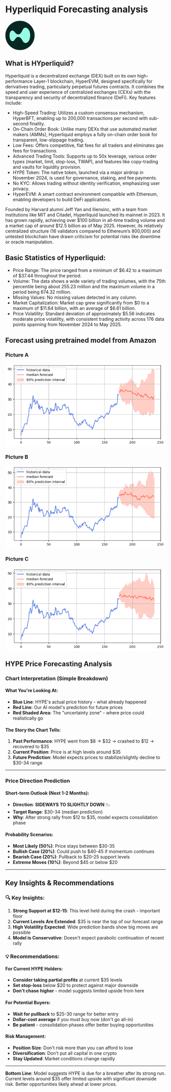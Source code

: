 # Hyperliquid Forecasting analysis

<img src="./HYPETOKEN.png" align="center">

## What is HYperliquid?
Hyperliquid is a decentralized exchange (DEX) built on its own high-performance Layer-1 blockchain, HyperEVM, designed specifically for derivatives trading, particularly perpetual futures contracts. It combines the speed and user experience of centralized exchanges (CEXs) with the transparency and security of decentralized finance (DeFi). 
Key features include:
- High-Speed Trading: Utilizes a custom consensus mechanism, HyperBFT, enabling up to 200,000 transactions per second with sub-second finality.
- On-Chain Order Book: Unlike many DEXs that use automated market makers (AMMs), Hyperliquid employs a fully on-chain order book for transparent, low-slippage trading.
- Low Fees: Offers competitive, flat fees for all traders and eliminates gas fees for transactions.
- Advanced Trading Tools: Supports up to 50x leverage, various order types (market, limit, stop-loss, TWAP), and features like copy-trading and vaults for liquidity provision.
- HYPE Token: The native token, launched via a major airdrop in November 2024, is used for governance, staking, and fee payments.
- No KYC: Allows trading without identity verification, emphasizing user privacy.
- HyperEVM: A smart contract environment compatible with Ethereum, enabling developers to build DeFi applications.

Founded by Harvard alumni Jeff Yan and Iliensinc, with a team from institutions like MIT and Citadel, Hyperliquid launched its mainnet in 2023. It has grown rapidly, achieving over $100 billion in all-time trading volume and a market cap of around $12.5 billion as of May 2025. However, its relatively centralized structure (16 validators compared to Ethereum’s 800,000) and untested blockchain have drawn criticism for potential risks like downtime or oracle manipulation.

## Basic Statistics of Hyperliquid:

- Price Range: The price ranged from a minimum of $6.42 to a maximum of $37.44 throughout the period.
- Volume: The data shows a wide variety of trading volumes, with the 75th percentile being about 255.23 million and the maximum volume in a period being 674.32 million.
- Missing Values: No missing values detected in any column.
- Market Capitalization: Market cap grew significantly from $0 to a maximum of $11.64 billion, with an average of $6.61 billion.
- Price Volatility: Standard deviation of approximately $5.56 indicates moderate price volatility, with consistent trading activity across 176 data points spanning from November 2024 to May 2025.

## Forecast using pretrained model from Amazon

### Picture A
<p align="center">
<img src="./HYPE_!.png" align="center">
</p>

### Picture B
<p align="center">
<img src="./HYPE_0.png" align="center">
</p>

### Picture C
<p align="center">
<img src="./HYPE_@.png" align="center">
</p>

## HYPE Price Forecasting Analysis

### Chart Interpretation (Simple Breakdown)

#### What You're Looking At:
- **Blue Line**: HYPE's actual price history - what already happened
- **Red Line**: Our AI model's prediction for future prices
- **Red Shaded Area**: The "uncertainty zone" - where price could realistically go

#### The Story the Chart Tells:
1. **Past Performance**: HYPE went from $8 → $32 → crashed to $12 → recovered to $35
2. **Current Position**: Price is at high levels around $35
3. **Future Prediction**: Model expects prices to stabilize/slightly decline to $30-34 range

---

### Price Direction Prediction

#### Short-term Outlook (Next 1-2 Months):
- **Direction**: **SIDEWAYS TO SLIGHTLY DOWN** 📉
- **Target Range**: $30-34 (median prediction)
- **Why**: After strong rally from $12 to $35, model expects consolidation phase

#### Probability Scenarios:
- **Most Likely (50%)**: Price stays between $30-35
- **Bullish Case (20%)**: Could push to $40-45 if momentum continues  
- **Bearish Case (20%)**: Pullback to $20-25 support levels
- **Extreme Moves (10%)**: Beyond $45 or below $20

---

## Key Insights & Recommendations

### 🔍 **Key Insights:**

1. **Strong Support at $12-15**: This level held during the crash - important floor
2. **Current Levels Are Extended**: $35 is near the top of our forecast range
3. **High Volatility Expected**: Wide prediction bands show big moves are possible
4. **Model is Conservative**: Doesn't expect parabolic continuation of recent rally

### 💡 **Recommendations:**

#### For Current HYPE Holders:
- **Consider taking partial profits** at current $35 levels
- **Set stop-loss** below $20 to protect against major downside
- **Don't chase higher** - model suggests limited upside from here

#### For Potential Buyers:
- **Wait for pullback** to $25-30 range for better entry
- **Dollar-cost average** if you must buy now (don't go all-in)
- **Be patient** - consolidation phases offer better buying opportunities

#### Risk Management:
- **Position Size**: Don't risk more than you can afford to lose
- **Diversification**: Don't put all capital in one crypto
- **Stay Updated**: Market conditions change rapidly

---

**Bottom Line**: Model suggests HYPE is due for a breather after its strong run. Current levels around $35 offer limited upside with significant downside risk. Better opportunities likely ahead at lower prices.

